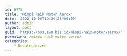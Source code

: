 ```yaml
---
id: 6775
title: 'Mimpi Naik Motor Aerox'
date: '2022-10-06T19:36:25+00:00'
author: admin
layout: post
guid: 'https://bos.awn.biz.id/mimpi-naik-motor-aerox/'
permalink: /mimpi-naik-motor-aerox/
categories:
    - Uncategorized
---
```


